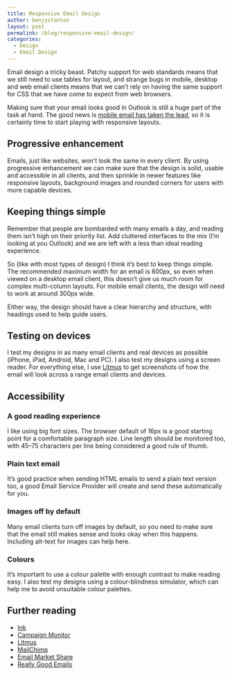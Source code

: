 ```yaml
---
title: Responsive Email Design
author: benjystanton
layout: post
permalink: /blog/responsive-email-design/
categories:
  - Design
  - Email Design
---
```

Email design a tricky beast. Patchy support for web standards means that we still need to use tables for layout, and strange bugs in mobile, desktop and web email clients means that we can’t rely on having the same support for CSS that we have come to expect from web browsers.

<!--more-->

Making sure that your email looks good in Outlook is still a huge part of the task at hand. The good news is [mobile email has taken the lead][1], so it is certainly time to start playing with responsive layouts.

## Progressive enhancement

Emails, just like websites, won’t look the same in every client. By using progressive enhancement we can make sure that the design is solid, usable and accessible in all clients, and then sprinkle in newer features like responsive layouts, background images and rounded corners for users with more capable devices.

## Keeping things simple

Remember that people are bombarded with many emails a day, and reading them isn’t high on their priority list. Add cluttered interfaces to the mix (I’m looking at you Outlook) and we are left with a less than ideal reading experience.

So (like with most types of design) I think it’s best to keep things simple. The recommended maximum width for an email is 600px, so even when viewed on a desktop email client, this doesn’t give us much room for complex multi-column layouts. For mobile email clients, the design will need to work at around 300px wide.

Either way, the design should have a clear hierarchy and structure, with headings used to help guide users.

## Testing on devices

I test my designs in as many email clients and real devices as possible (iPhone, iPad, Android, Mac and PC). I also test my designs using a screen reader. For everything else, I use [Litmus][2] to get screenshots of how the email will look across a range email clients and devices.

## Accessibility

### A good reading experience

I like using big font sizes. The browser default of 16px is a good starting point for a comfortable paragraph size. Line length should be monitored too, with 45–75 characters per line being considered a good rule of thumb.

### Plain text email

It’s good practice when sending HTML emails to send a plain text version too, a good Email Service Provider will create and send these automatically for you.

### Images off by default

Many email clients turn off images by default, so you need to make sure that the email still makes sense and looks okay when this happens. Including alt-text for images can help here.

### Colours

It’s important to use a colour palette with enough contrast to make reading easy. I also test my designs using a colour-blindness simulator, which can help me to avoid unsuitable colour palettes.

## Further reading

  * [Ink][3]
  * [Campaign Monitor][4]
  * [Litmus][5]
  * [MailChimp][6]
  * [Email Market Share][7]
  * [Really Good Emails][8]

 [1]: http://emailclientmarketshare.com/ "The top ten email clients"
 [2]: https://litmus.com/ "Litmus – Test and track your emails"
 [3]: http://zurb.com/ink/ "A framework for creating responsive email designs"
 [4]: http://www.campaignmonitor.com/resources/ "Campaign Monitor’s email design resources"
 [5]: https://litmus.com/blog/ "Litmus email design blog"
 [6]: http://mailchimp.com/ "MailChimp have a great blog and resources section"
 [7]: http://emailclientmarketshare.com/ "Top 10 email clients (from Litmus)"
 [8]: http://reallygoodemails.com/ "A collection of inspiring email designs "